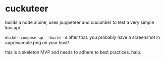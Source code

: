 # cuckuteer



builds a node alpine, uses puppeteer and cucumber to test a very simple koa api

```docker-compose up --build -d```
after that. you probably have a screenshot in app/example.png on your host!



this is a skeleton MVP and needs to adhere to best practices. halp.
